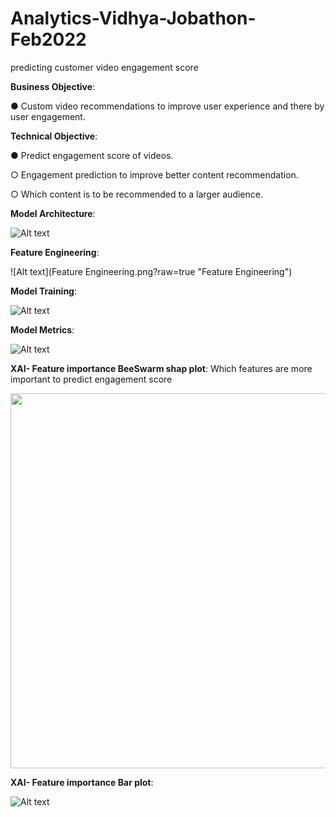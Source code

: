 # Analytics-Vidhya-Jobathon-Feb2022
predicting customer video engagement score 


**Business Objective**: 

● Custom video recommendations to improve user experience and
there by user engagement.

**Technical Objective**:

● Predict engagement score of videos.

  ○ Engagement prediction to improve better content recommendation.
  
  ○ Which content is to be recommended to a larger audience.


**Model Architecture**:

![Alt text](ModelArchitecture.png?raw=true "ModelArchitecture")


**Feature Engineering**:

![Alt text](Feature Engineering.png?raw=true "Feature Engineering")

**Model Training**:

![Alt text](Train.png?raw=true "Model Training")

**Model Metrics**:

![Alt text](Metrics.png?raw=true "Model Metrics")


**XAI- Feature importance BeeSwarm shap plot**: Which features are more important to predict engagement score 


<img src="featureImportanceBeeSwarm.PNG" width="600">

**XAI- Feature importance Bar plot**: 


![Alt text](featureImportanceBarplot.PNG?raw=true "LIME plot of stroke prediction for a random subject probable not to get stroke")

